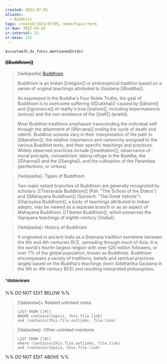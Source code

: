 ```yaml
---
created: 2021-07-05
aliases:
  - Buddhist
tags: created/2021/07/05, node/topic/term
sr-due: 2022-04-16
sr-interval: 13
sr-ease: 232
---
```

`$=customJS.dv_funcs.mentionedIn(dv)`

#### <s class="topic-title">[[Buddhism]]</s> 

> [!wikipedia] [Buddhism](https://en.wikipedia.org/wiki/Buddhism)
> 
> Buddhism is an Indian [[religion]] or philosophical tradition based on a series of original teachings attributed to Gautama [[Buddha]]. 
> 
> As expressed in the Buddha's Four Noble Truths, the goal of Buddhism is to overcome suffering ([[Dukkha]]) caused by [[desire]] and [[ignorance]] of reality's true [[nature]], including impermanence (anicca) and the non-existence of the [[self]] (anattā). 
> 
> Most Buddhist traditions emphasize transcending the individual self through the attainment of [[Nirvana]] ending the cycle of death and rebirth. 
> Buddhist schools vary in their interpretation of the path to [[liberation]], the relative importance and canonicity assigned to the various Buddhist texts, and their specific teachings and practices.
> Widely observed practices include [[meditation]], observance of moral precepts, monasticism, taking refuge in the Buddha, the [[Dharma]] and the [[Sangha]], and the cultivation of the Paramitas (perfections, or virtues).

> [!wikipedia]- Types of Buddhism
> 
> Two major extant branches of Buddhism are generally recognized by scholars: [[Theravada Buddhism]] (Pali: "The School of the Elders") and [[Mahayana Buddhism]] (Sanskrit: "The Great Vehicle"). [[Vajrayana Buddhism]], a body of teachings attributed to Indian adepts, may be viewed as a separate branch or as an aspect of Mahayana Buddhism. [[Tibetan Buddhism]], which preserves the Vajrayana teachings of eighth-century [[India]]. 
>

> [!wikipedia]- History of Buddhism
> 
> It originated in ancient India as a Sramana tradition sometime between the 6th and 4th centuries BCE, spreading through much of Asia. It is the world's fourth-largest religion with over 520 million followers, or over 7% of the global population, known as Buddhists. Buddhism encompasses a variety of traditions, beliefs and spiritual practices largely based on the Buddha's teachings (born Siddhārtha Gautama in the 5th or 4th century BCE) and resulting interpreted philosophies.

##### ^dataviews

%% DO NOT EDIT BELOW %%
> [!dataview]+ Related unlinked notes
> ```dataview
> LIST FROM [[#]]
> WHERE contains(topics, this.file.link)
> and !contains(this.file.outlinks, file.link)
> ```
 
> [!dataview]- Other unlinked mentions
> ```dataview
> LIST FROM [[#]]
> where !contains(this.file.outlinks, file.link)
> and !contains(topics, this.file.link)
> ```

%% DO NOT EDIT ABOVE %%